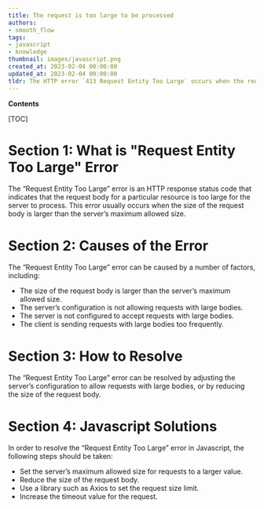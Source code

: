 ```yaml
---
title: The request is too large to be processed
authors:
- smooth_flow
tags:
- javascript
- knowledge
thumbnail: images/javascript.png
created_at: 2023-02-04 00:00:00
updated_at: 2023-02-04 00:00:00
tldr: The HTTP error `413 Request Entity Too Large` occurs when the request size exceeds the server`s maximum allowed size.
---
```


**Contents**

[TOC]

# Section 1: What is "Request Entity Too Large" Error

The “Request Entity Too Large” error is an HTTP response status code that indicates that the request body for a particular resource is too large for the server to process. This error usually occurs when the size of the request body is larger than the server’s maximum allowed size.

# Section 2: Causes of the Error

The “Request Entity Too Large” error can be caused by a number of factors, including:

- The size of the request body is larger than the server’s maximum allowed size.
- The server’s configuration is not allowing requests with large bodies.
- The server is not configured to accept requests with large bodies.
- The client is sending requests with large bodies too frequently.

# Section 3: How to Resolve

The “Request Entity Too Large” error can be resolved by adjusting the server’s configuration to allow requests with large bodies, or by reducing the size of the request body.

# Section 4: Javascript Solutions

In order to resolve the “Request Entity Too Large” error in Javascript, the following steps should be taken:

- Set the server’s maximum allowed size for requests to a larger value.
- Reduce the size of the request body.
- Use a library such as Axios to set the request size limit.
- Increase the timeout value for the request.
